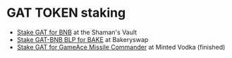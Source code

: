 # GAT TOKEN staking

- [Stake GAT for BNB](https://alchemytoys.com/shamans-vault) at the Shaman's Vault
- [Stake GAT-BNB BLP for BAKE](https://www.bakeryswap.org/#/bakery/BAKE/GAT-BNB%20BLP) at Bakeryswap
- [Stake GAT for GameAce Missile Commander](https://minted.vodka/cocktails) at Minted Vodka (finished)
